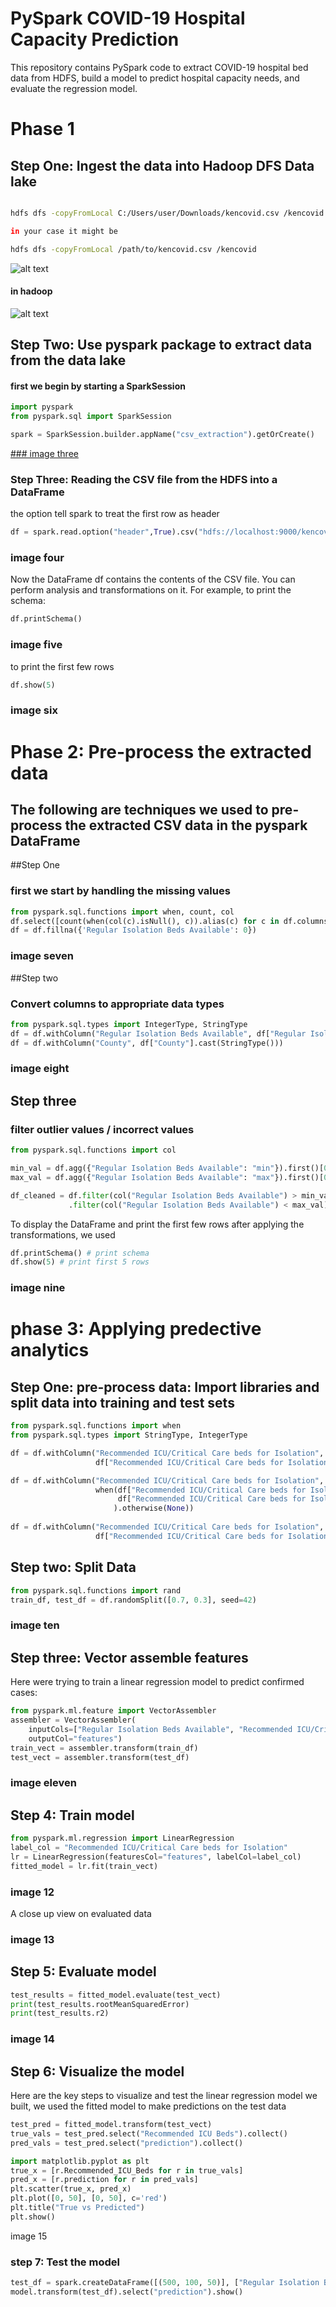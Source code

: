 # PySpark COVID-19 Hospital Capacity Prediction
This repository contains PySpark code to extract COVID-19 hospital bed data from HDFS, build a model to predict hospital capacity needs, and evaluate the regression model.

# Phase 1
## Step One: Ingest the data into Hadoop DFS Data lake 

```bash

hdfs dfs -copyFromLocal C:/Users/user/Downloads/kencovid.csv /kencovid.csv

in your case it might be 

hdfs dfs -copyFromLocal /path/to/kencovid.csv /kencovid
```

![alt text](https://github.com/kyme19/PySpark-COVID-19-Hospital-Capacity-Prediction/blob/main/imgs/image%20one.png)
#### in hadoop
![alt text](https://github.com/kyme19/PySpark-COVID-19-Hospital-Capacity-Prediction/blob/main/imgs/image%20two.png)

## Step Two: Use pyspark package to extract data from the data lake 
#### first we begin by starting a SparkSession 

```python
import pyspark 
from pyspark.sql import SparkSession

spark = SparkSession.builder.appName("csv_extraction").getOrCreate()
```
[### image three ](https://github.com/kyme19/PySpark-COVID-19-Hospital-Capacity-Prediction/blob/main/imgs/image%20three.png)

### Step Three: Reading the CSV file from the HDFS into a DataFrame

the option tell spark to treat the first row as header 

```python
df = spark.read.option("header",True).csv("hdfs://localhost:9000/kencovid.csv")
```
### image four  

Now the DataFrame df contains the contents of the CSV file. You can perform analysis and transformations on it. For example, to print the schema:
```python
df.printSchema()
```
### image five 

to print the first few rows 

```python
df.show(5)
```
### image six






# Phase 2: Pre-process the extracted data 
## The following are techniques we used to pre-process the extracted CSV data in the pyspark DataFrame

##Step One
### first we start by handling the missing values

```python
from pyspark.sql.functions import when, count, col
df.select([count(when(col(c).isNull(), c)).alias(c) for c in df.columns]).show()
df = df.fillna({'Regular Isolation Beds Available': 0}) 
```
### image seven

##Step two
### Convert columns to appropriate data types

```python
from pyspark.sql.types import IntegerType, StringType
df = df.withColumn("Regular Isolation Beds Available", df["Regular Isolation Beds Available"].cast(IntegerType()))
df = df.withColumn("County", df["County"].cast(StringType())) 
```
### image eight

## Step three
### filter outlier values / incorrect values 

```python
from pyspark.sql.functions import col

min_val = df.agg({"Regular Isolation Beds Available": "min"}).first()[0]
max_val = df.agg({"Regular Isolation Beds Available": "max"}).first()[0]

df_cleaned = df.filter(col("Regular Isolation Beds Available") > min_val) \
             .filter(col("Regular Isolation Beds Available") < max_val)

```

To display the DataFrame and print the first few rows after applying the transformations, we used 

```python
df.printSchema() # print schema
df.show(5) # print first 5 rows
```
### image nine


# phase 3: Applying predective analytics 
## Step One: pre-process data: Import libraries and split data into training and test sets

```python
from pyspark.sql.functions import when  
from pyspark.sql.types import StringType, IntegerType

df = df.withColumn("Recommended ICU/Critical Care beds for Isolation",  
                   df["Recommended ICU/Critical Care beds for Isolation"].cast(StringType()))

df = df.withColumn("Recommended ICU/Critical Care beds for Isolation",
                   when(df["Recommended ICU/Critical Care beds for Isolation"].rlike("^[0-9]+$"),
                        df["Recommended ICU/Critical Care beds for Isolation"]
                       ).otherwise(None))
                       
df = df.withColumn("Recommended ICU/Critical Care beds for Isolation",
                   df["Recommended ICU/Critical Care beds for Isolation"].cast(IntegerType()))

```

## Step two: Split Data

```python
from pyspark.sql.functions import rand
train_df, test_df = df.randomSplit([0.7, 0.3], seed=42)
```
### image ten

## Step three: Vector assemble features 
Here were trying to train a linear regression model to predict confirmed cases:

```python
from pyspark.ml.feature import VectorAssembler 
assembler = VectorAssembler(
    inputCols=["Regular Isolation Beds Available", "Recommended ICU/Critical Care beds for Isolation"],
    outputCol="features")  
train_vect = assembler.transform(train_df) 
test_vect = assembler.transform(test_df)
```

### image eleven 
## Step 4: Train model

```python
from pyspark.ml.regression import LinearRegression
label_col = "Recommended ICU/Critical Care beds for Isolation" 
lr = LinearRegression(featuresCol="features", labelCol=label_col)
fitted_model = lr.fit(train_vect)
```

### image 12 
A close up view on evaluated data 
### image 13


## Step 5: Evaluate model

```python
test_results = fitted_model.evaluate(test_vect)
print(test_results.rootMeanSquaredError)
print(test_results.r2)
```
### image 14

## Step 6: Visualize the model

Here are the key steps to visualize and test the linear regression model we built, we used the fitted model to make predictions on the test data

```python
test_pred = fitted_model.transform(test_vect)
true_vals = test_pred.select("Recommended ICU Beds").collect()
pred_vals = test_pred.select("prediction").collect()

import matplotlib.pyplot as plt
true_x = [r.Recommended_ICU_Beds for r in true_vals]  
pred_x = [r.prediction for r in pred_vals]
plt.scatter(true_x, pred_x)
plt.plot([0, 50], [0, 50], c='red') 
plt.title("True vs Predicted")
plt.show()
```
image 15


### step 7: Test the model 
```python
test_df = spark.createDataFrame([(500, 100, 50)], ["Regular Isolation Beds Available", "Total ICU Beds", "Ventilators Available"])
model.transform(test_df).select("prediction").show()
```
